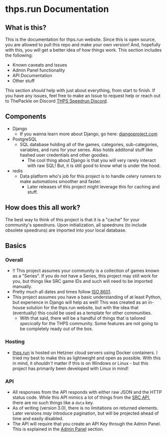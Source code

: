 # thps.run Documentation

## What is this?
This is the documentation for thps.run website. Since this is open source, you are allowed to pull this repo and make your own version! And, hopefully with this, you will get a better idea of how things work. This section includes the following:

*   Known caveats and issues
*   Admin Panel functionality
*   API Documentation
*   Other stuff

This section *should* help with just about everything, from start to finish. If you have any issues, feel free to make an Issue to request help or reach out to ThePackle on Discord [THPS Speedrun Discord](https://thps.run/discord).

## Components
*   Django
    *   If you wanna learn more about Django, go here: [djangoproject.com](https://www.djangoproject.com/)
*   PostgreSQL
    *   SQL database holding all of the games, categories, sub-categories, variables, and runs for your series. Also holds additonal stuff like hashed user credentials and other goodies.
        *   The cool thing about Django is that you will very rarely interact with raw SQL! But, it is still good to know what is under the hood.
*   redis
    *   Data platform who's job for this project is to handle celery runners to make automations smoother and faster.
        *   Later releases of this project might leverage this for caching and stuff.


## How does this all work?
The best way to think of this project is that it is a "cache" for your community's speedruns. Upon initialization, all speedruns (to include obsolete speedruns) are imported into your local database.


## Basics
### Overall
*   !! This project assumes your community is a collection of games known as a "Series". If you do not have a Series, this project may still work for you, but things like SRC game IDs and such will need to be imported manually.
*   Pretty much all dates and times follow [ISO 8601](https://en.wikipedia.org/wiki/ISO_8601).
*   This project assumes you have a basic understanding of at least Python, but experience in Django will help as well! This was created as an in-house solution for the thps.run website, but with the idea that (eventually) this could be used as a template for other communities.
    *   With that said, there will be a handful of things that is tailored *specically* for the THPS community. Some features are not going to be completely ready out of the box.


### Hosting
*   [thps.run](https://thps.run) is hosted on Hetzner cloud servers using Docker containers. I tried my best to make this as lightweight and open as possible. With this in mind, it *shouldn't* matter if this is on Windows or Linux - but this project has primarily been developed with Linux in mind!


### API
*   All responses from the API responds with either raw JSON and the HTTP status code. While this API mimics a lot of things from the [SRC API](https://github.com/speedruncomorg/api), there are no such things like a `data` key.
*   As of writing (version 3.0), there is no limitations on returned elements. Later versions *may* introduce pagination, but will be projected ahead of time and easily disabled.
*   The API will require that you create an API Key through the Admin Panel. This is explained in the [Admin Panel](AdminPanel.md) section.